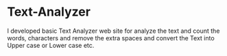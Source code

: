 # Text-Analyzer
I developed  basic Text Analyzer web site  for analyze the text and count the words, characters and remove the extra spaces and convert the Text into Upper case or Lower case etc.
